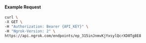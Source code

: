 <!-- Code generated for API Clients. DO NOT EDIT. -->

#### Example Request

```bash
curl \
-X GET \
-H "Authorization: Bearer {API_KEY}" \
-H "Ngrok-Version: 2" \
https://api.ngrok.com/endpoints/ep_315inJnmvKjYxsylQcrXD0Tg8E8
```
